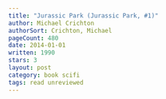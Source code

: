 ```yaml
---
title: "Jurassic Park (Jurassic Park, #1)"
author: Michael Crichton
authorSort: Crichton, Michael
pageCount: 480
date: 2014-01-01
written: 1990
stars: 3
layout: post
category: book scifi
tags: read unreviewed
---
```

